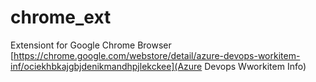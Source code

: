 # chrome_ext
Extensiont for Google Chrome Browser
[https://chrome.google.com/webstore/detail/azure-devops-workitem-inf/ociekhbkajgbjdenikmandhpjlekckee](Azure Devops Wworkitem Info)
